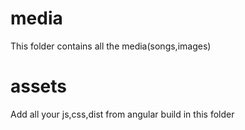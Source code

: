 # media

This folder contains all the media(songs,images)

# assets

Add all your js,css,dist from angular build in this folder
